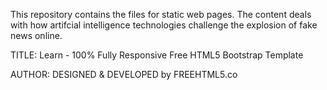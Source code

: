 This repository contains the files for static web pages.
The content deals with how artifcial intelligence technologies challenge the explosion of fake news online. 

TITLE: 
Learn - 100% Fully Responsive Free HTML5 Bootstrap Template

AUTHOR:
DESIGNED & DEVELOPED by FREEHTML5.co
